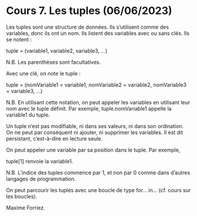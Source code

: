# Cours 7. Les tuples (06/06/2023)

Les tuples sont une structure de données. Ils s’utilisent comme des variables, donc ils ont un nom. Ils listent des variables avec ou sans clés. Ils se notent :

tuple = (variable1, variable2, variable3, ...)

N.B. Les parenthèses sont facultatives.

Avec une clé, on note le tuple :

tuple = (nomVariable1 = variable1, nomVariable2 = variable2, nomVariable3 = variable3, ...)

N.B. En utilisant cette notation, on peut appeler les variables en utilisant leur nom avec le tuple définit. Par exemple, tuple.nomVariable1 appelle la variable1 du tuple.

Un tuple n’est pas modifiable, ni dans ses valeurs, ni dans son ordination. On ne peut par conséquent ni ajouter, ni supprimer les variables. Il est dit persistant, c’est-à-dire en lecture seule.

On peut appeler une variable par sa position dans le tuple. Par exemple,

tuple[1] renvoie la variable1.

N.B. L’indice des tuples commence par 1, et non par 0 comme dans d’autres langages de programmation.

On peut parcourir les tuples avec une boucle de type for... in... (cf. cours sur les boucles).

Maxime Forriez.
